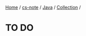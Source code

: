 [Home](https://mengxianbin.github.io) /
[cs-note](https://mengxianbin.github.io/cs-note) /
[Java](https://mengxianbin.github.io/cs-note/content/java) /
[Collection](https://mengxianbin.github.io/cs-note/content/java/collection) /

# TO DO
